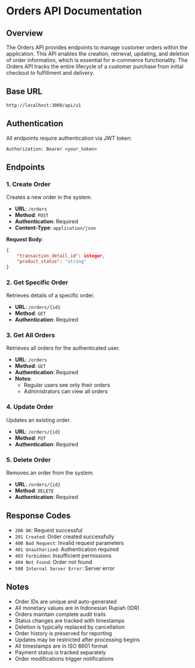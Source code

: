 # Orders API Documentation

## Overview

The Orders API provides endpoints to manage customer orders within the application. This API enables the creation, retrieval, updating, and deletion of order information, which is essential for e-commerce functionality. The Orders API tracks the entire lifecycle of a customer purchase from initial checkout to fulfillment and delivery.

## Base URL

```
http://localhost:3000/api/v1
```

## Authentication

All endpoints require authentication via JWT token:

```
Authorization: Bearer <your_token>
```

## Endpoints

### 1. Create Order

Creates a new order in the system.

- **URL**: `/orders`
- **Method**: `POST`
- **Authentication**: Required
- **Content-Type**: `application/json`

**Request Body**:

```json
{
    "transaction_detail_id": integer,
    "product_status": "string"
}
```

### 2. Get Specific Order

Retrieves details of a specific order.

- **URL**: `/orders/{id}`
- **Method**: `GET`
- **Authentication**: Required

### 3. Get All Orders

Retrieves all orders for the authenticated user.

- **URL**: `/orders`
- **Method**: `GET`
- **Authentication**: Required
- **Notes**:
  - Regular users see only their orders
  - Administrators can view all orders

### 4. Update Order

Updates an existing order.

- **URL**: `/orders/{id}`
- **Method**: `PUT`
- **Authentication**: Required

### 5. Delete Order

Removes an order from the system.

- **URL**: `/orders/{id}`
- **Method**: `DELETE`
- **Authentication**: Required

## Response Codes

- `200 OK`: Request successful
- `201 Created`: Order created successfully
- `400 Bad Request`: Invalid request parameters
- `401 Unauthorized`: Authentication required
- `403 Forbidden`: Insufficient permissions
- `404 Not Found`: Order not found
- `500 Internal Server Error`: Server error

## Notes

- Order IDs are unique and auto-generated
- All monetary values are in Indonesian Rupiah (IDR)
- Orders maintain complete audit trails
- Status changes are tracked with timestamps
- Deletion is typically replaced by cancellation
- Order history is preserved for reporting
- Updates may be restricted after processing begins
- All timestamps are in ISO 8601 format
- Payment status is tracked separately
- Order modifications trigger notifications

